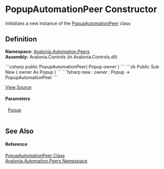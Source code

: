 # PopupAutomationPeer Constructor


Initializes a new instance of the <a href="T_Avalonia_Automation_Peers_PopupAutomationPeer">PopupAutomationPeer</a> class



## Definition
**Namespace:** <a href="N_Avalonia_Automation_Peers">Avalonia.Automation.Peers</a>  
**Assembly:** Avalonia.Controls (in Avalonia.Controls.dll)

<Tabs groupId="api-code-preview">
<TabItem value="csharp" label="C#">
```csharp
public PopupAutomationPeer(
	Popup owner
)
```
</TabItem>
<TabItem value="vb" label="VB">
```vb
Public Sub New ( 
	owner As Popup
)
```
</TabItem>
<TabItem value="fsharp" label="F#">
```fsharp
new : 
        owner : Popup -> PopupAutomationPeer
```
</TabItem>
</Tabs>



<a href="https://github.com/AvaloniaUI/Avalonia/tree/master/src/Avalonia.Controls/Automation/Peers/PopupAutomationPeer.cs#L12" title="View the source code">View Source</a>



#### Parameters
<dl><dt>  <a href="T_Avalonia_Controls_Primitives_Popup">Popup</a></dt><dd> </dd></dl>

## See Also


#### Reference
<a href="T_Avalonia_Automation_Peers_PopupAutomationPeer">PopupAutomationPeer Class</a>  
<a href="N_Avalonia_Automation_Peers">Avalonia.Automation.Peers Namespace</a>  

